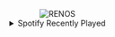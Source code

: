 <div align="center">
<picture>
    <source media="(prefers-color-scheme: dark)" srcset="https://i.ibb.co/NWz8txT/output-gif.gif">
    <source media="(prefers-color-scheme: light)" srcset="https://i.ibb.co/NWz8txT/output-gif.gif">
    <img alt="RENOS" src="https://i.ibb.co/NWz8txT/output-gif.gif">
</picture>
<details>
<summary>Spotify Recently Played</summary>
<img src="https://spotify-recently-played-readme.vercel.app/api?user=31d6d6zerc5ct6kck32na2ozsqf4&unique=1&width=400" alt="Spotify" />
</details>
</div>

<!-- Image deletion URL: https://ibb.co/fr7hqMD/16891b3312f5af31a02fd0c7f682559d -->